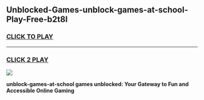
## Unblocked-Games-unblock-games-at-school-Play-Free-b2t8l
<h3>
<a href="https://premium76.site?title=unblock-games-at-school&ref=20A">CLICK TO PLAY</a></h3>
<hr>

<h3>
<a href="https://premium76.site?title=unblock-games-at-school&ref=20A">CLICK 2 PLAY</a>
  
</h3>

<a href="https://premium76.site?title=unblock-games-at-school&ref=20A"><img src="https://clearcache.store/games.png"></a>


**unblock-games-at-school games unblocked: Your Gateway to Fun and Accessible Online Gaming**
